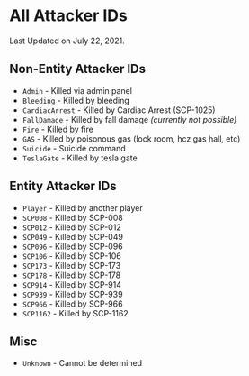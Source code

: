# All Attacker IDs
Last Updated on July 22, 2021.  
  
## Non-Entity Attacker IDs
* `Admin` - Killed via admin panel
* `Bleeding` - Killed by bleeding
* `CardiacArrest` - Killed by Cardiac Arrest (SCP-1025)
* `FallDamage` - Killed by fall damage *(currently not possible)*
* `Fire` - Killed by fire
* `GAS` - Killed by poisonous gas (lock room, hcz gas hall, etc)
* `Suicide` - Suicide command
* `TeslaGate` - Killed by tesla gate

## Entity Attacker IDs
* `Player` - Killed by another player
* `SCP008` - Killed by SCP-008
* `SCP012` - Killed by SCP-012
* `SCP049` - Killed by SCP-049
* `SCP096` - Killed by SCP-096
* `SCP106` - Killed by SCP-106
* `SCP173` - Killed by SCP-173
* `SCP178` - Killed by SCP-178
* `SCP914` - Killed by SCP-914
* `SCP939` - Killed by SCP-939
* `SCP966` - Killed by SCP-966
* `SCP1162` - Killed by SCP-1162


## Misc
* `Unknown` - Cannot be determined